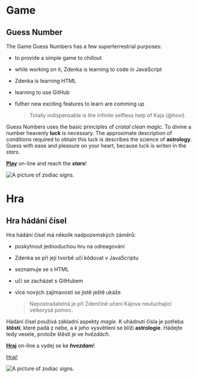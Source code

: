 
# Game

## Guess Number

The Game Guess Numbers has a few superterrestrial purposes:
  - to provide a simple game to chillout
  - while working on it, Zdenka is learning to code in JavaScript
  - Zdenka is learning HTML
  - learning to use GitHub
  - futher new exciting features to learn are comming up
 
      >Totally indispensable is the infinite selfless help of Kaja (@hovi).
 
Guess Numbers uses the basic principles of *cristal clean magic*. To divine a number heavenly **luck** is necessary. The approximate  description of conditions required to obtain this luck is describes the science of **astrology**. Guess with ease and pleasure on your  heart, because luck is writen in the *stars*.

**[Play](http://numeraledivine.wz.cz/)** on-line and reach the ***stars***!

![A picture of zodiac signs.](https://api.time.com/wp-content/uploads/2018/06/zodiac-history-astrology-signs.jpg)

# Hra

## Hra hádání čísel

Hra hádání čísel má několik nadpozemských záměrů:
  - poskytnout jednoduchou hru na odreagování
  - Zdenka se při její tvorbě učí kódovat v JavaScriptu
  - seznamuje se s HTML
  - učí se zacházet s GitHubem
  - více nových zajímavostí se jistě ještě ukáže
    
    > Nepostradatelná je při Zdenčině učení Kájova neutuchající velkorysá pomoc.
    
Hádání čísel používá základní aspekty *magie*. K uhádnutí čísla je potřeba **štěstí**, které padá z nebe, a k jeho vysvětlení se blíží **astrologie**.  Hádejte tedy vesele, protože štěstí je ve *hvězdách*.

**[Hraj](http://numeraledivine.wz.cz/)** on-line a vydej se ke ***hvezdam***!

<a href="http://numeraledivine.wz.cz/" target="_blank">Hraj!</a>

![A picture of zodiac signs.](https://api.time.com/wp-content/uploads/2018/06/zodiac-history-astrology-signs.jpg)



